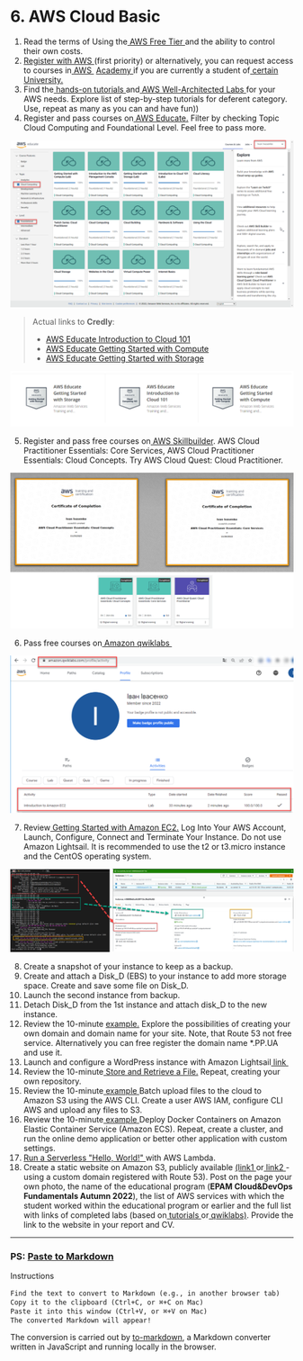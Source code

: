 # 6. AWS Cloud Basic 

1. Read the terms of Using the[  AWS Free Tier  ](https://docs.aws.amazon.com/en_us/awsaccountbilling/latest/aboutv2/billing-free-tier.html)and the ability to control their own costs.
2. [Register  with AWS  ](https://portal.aws.amazon.com/billing/signup?redirect_url=https%3A%2F%2Faws.amazon.com%2Fregistration-confirmation#/start)(first priority) or alternatively, you can request access to courses  in[  AWS ](https://aws.amazon.com/training/awsacademy/member-list/) [Academy  ](https://aws.amazon.com/training/awsacademy/member-list/)if you are currently a student of[  certain University.](https://aws.amazon.com/training/awsacademy/member-list/)
3. Find the[  hands-on tutorials  ](https://aws.amazon.com/ru/getting-started/hands-on/?awsf.getting-started-category=category%23compute&amp;awsf.getting-started-content-type=content-type%23hands-on&amp;?e=gs2020&amp;p=gsrc&amp;awsf.getting-started-level=*all)and[  AWS Well-Architected Labs  ](https://www.wellarchitectedlabs.com/)for  your AWS  needs. Explore list of step-by-step tutorials for deferent  category. Use, repeat as  many as you  can and have fun))
4. Register and pass courses on[  AWS Educate.](https://www.awseducate.com/) Filter by checking Topic Cloud Computing and Foundational Level. Feel free to pass more. 
<p align="center">
  <img src="https://github.com/Ivan2navI/L1_EPAM/blob/main//6.%20AWS/.info/A%204.1..png">
</p>

> Actual links to __Credly__:
> - [AWS Educate Introduction to Cloud 101](https://www.credly.com/badges/91260238-f8a4-43cb-a5be-225bf28ece76/public_url)
> - [AWS Educate Getting Started with Compute](https://www.credly.com/badges/c55b57e4-31ab-40fd-a2b4-ff4e1ea87cf7/public_url)
> - [AWS Educate Getting Started with Storage](https://www.credly.com/badges/8a610240-9c44-4ac7-b22c-a447c0addd1e/public_url)
<p align="center">
  <img src="https://github.com/Ivan2navI/L1_EPAM/blob/main//6.%20AWS/.info/A%204.2..png">
</p>

5. Register and pass free courses  on[  AWS Skillbuilder](https://explore.skillbuilder.aws/learn). AWS Cloud  Practitioner Essentials: Core Services, AWS Cloud  Practitioner Essentials: Cloud Concepts. Try AWS Cloud  Quest: Cloud Practitioner. 
<p align="center">
  <img src="https://github.com/Ivan2navI/L1_EPAM/blob/main//6.%20AWS/.info/A%205..png">
</p>

6. Pass free courses on[  Amazon  qwiklabs ](https://amazon.qwiklabs.com/)
<p align="center">
  <img src="https://github.com/Ivan2navI/L1_EPAM/blob/main//6.%20AWS/.info/A%206..png">
</p>

7. Review[  Getting  Started  with  Amazon  EC2.](https://aws.amazon.com/ec2/getting-started/?nc1=h_ls)  Log  Into  Your  AWS  Account,  Launch,  Configure,  Connect and Terminate Your Instance. Do not use Amazon Lightsail. It is recommended to use the t2 or t3.micro instance and the CentOS operating system. 
<p align="center">
  <img src="https://github.com/Ivan2navI/L1_EPAM/blob/main//6.%20AWS/.info/A%207..png">
</p>

8. Create a snapshot of  your instance to keep as a backup. 
9. Create and attach a Disk_D (EBS) to your instance to add more storage space. Create and save some file on Disk_D. 
10. Launch the second instance from backup.    
11. Detach Disk_D from the 1st instance and attach  disk_D to the new instance. 
12. Review the 10-minute [example.](https://aws.amazon.com/getting-started/hands-on/get-a-domain/?nc1=h_ls) Explore the possibilities of creating your own domain and domain  name  for  your  site.  Note,  that  Route  53  not  free  service. Alternatively  you  can  free register the  domain name *.PP.UA and use it. 
13. Launch and configure a WordPress instance with Amazon Lightsail[  link  ](https://aws.amazon.com/getting-started/hands-on/launch-a-wordpress-website/?trk=gs_card) 
14. Review the 10-minute[  Store and Retrieve a File.](https://aws.amazon.com/getting-started/hands-on/backup-files-to-amazon-s3/) Repeat, creating your own repository.
15. Review  the  10-minute[  example  ](https://aws.amazon.com/getting-started/hands-on/backup-to-s3-cli/?nc1=h_ls)Batch  upload  files  to  the  cloud  to  Amazon  S3  using  the  AWS  CLI. Create a user AWS  IAM, configure CLI AWS and upload any files  to S3.
16. Review the 10-minute[  example  ](https://aws.amazon.com/getting-started/hands-on/deploy-docker-containers/?nc1=h_ls)Deploy Docker Containers on Amazon Elastic Container Service (Amazon  ECS).  Repeat,  create  a  cluster,  and  run  the  online  demo  application  or  better  other application with custom settings.
17. [Run a Serverless "Hello, World!"  ](https://aws.amazon.com/getting-started/hands-on/run-serverless-code/?nc1=h_ls)with  AWS Lambda. 
18. Create a static website on Amazon S3, publicly available [(link1  ](https://docs.aws.amazon.com/AmazonS3/latest/dev/HostingWebsiteOnS3Setup.html)or[  link2  ](https://docs.aws.amazon.com/AmazonS3/latest/dev/website-hosting-custom-domain-walkthrough.html)- using a custom domain registered with Route 53). Post on the page your own photo, the name of the educational program  (**EPAM  Cloud&DevOps  Fundamentals  Autumn  2022**),  the  list  of  AWS  services  with which the student worked within the educational program or earlier and the full list with links of  completed  labs  (based  on[  tutorials  ](https://aws.amazon.com/getting-started/hands-on/?awsf.getting-started-content-type=content-type%23hands-on&amp;?e=gs2020&amp;p=gsrc)or[  qwiklabs)](https://amazon.qwiklabs.com/).  Provide  the  link  to  the  website  in  your  report and СV.

---
### PS: [Paste to Markdown](https://euangoddard.github.io/clipboard2markdown/)

Instructions

    Find the text to convert to Markdown (e.g., in another browser tab)
    Copy it to the clipboard (Ctrl+C, or ⌘+C on Mac)
    Paste it into this window (Ctrl+V, or ⌘+V on Mac)
    The converted Markdown will appear!

The conversion is carried out by [to-markdown](https://github.com/domchristie/to-markdown), a Markdown converter written in JavaScript and running locally in the browser.
